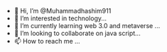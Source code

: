 - 👋 Hi, I’m @Muhammadhashim911
- 👀 I’m interested in technology...
- 🌱 I’m currently learning web 3.0 and metaverse ...
- 💞️ I’m looking to collaborate on java script...
- 📫 How to reach me ...

<!---
Muhammadhashim911/Muhammadhashim911 is a ✨ special ✨ repository because its `README.md` (this file) appears on your GitHub profile.
You can click the Preview link to take a look at your changes.
--->
